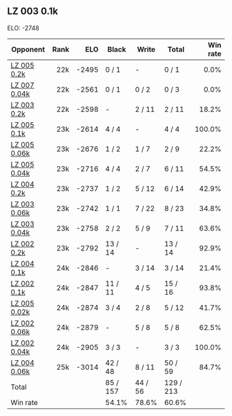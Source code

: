 ## LZ 003 0.1k ##

ELO: -2748

Opponent | Rank | ELO | Black | Write | Total | Win rate
---------|-----:|----:|-------|-------|-------|-------:
[LZ 005 0.2k](LZ%20005%200.2k.md) | 22k | -2495 | 0 / 1 | - | 0 / 1 | 0.0%
[LZ 007 0.04k](LZ%20007%200.04k.md) | 22k | -2561 | 0 / 1 | 0 / 2 | 0 / 3 | 0.0%
[LZ 003 0.2k](LZ%20003%200.2k.md) | 22k | -2598 | - | 2 / 11 | 2 / 11 | 18.2%
[LZ 005 0.1k](LZ%20005%200.1k.md) | 23k | -2614 | 4 / 4 | - | 4 / 4 | 100.0%
[LZ 005 0.06k](LZ%20005%200.06k.md) | 23k | -2676 | 1 / 2 | 1 / 7 | 2 / 9 | 22.2%
[LZ 005 0.04k](LZ%20005%200.04k.md) | 23k | -2716 | 4 / 4 | 2 / 7 | 6 / 11 | 54.5%
[LZ 004 0.2k](LZ%20004%200.2k.md) | 23k | -2737 | 1 / 2 | 5 / 12 | 6 / 14 | 42.9%
[LZ 003 0.06k](LZ%20003%200.06k.md) | 23k | -2742 | 1 / 1 | 7 / 22 | 8 / 23 | 34.8%
[LZ 003 0.04k](LZ%20003%200.04k.md) | 23k | -2758 | 2 / 2 | 5 / 9 | 7 / 11 | 63.6%
[LZ 002 0.2k](LZ%20002%200.2k.md) | 23k | -2792 | 13 / 14 | - | 13 / 14 | 92.9%
[LZ 004 0.1k](LZ%20004%200.1k.md) | 24k | -2846 | - | 3 / 14 | 3 / 14 | 21.4%
[LZ 002 0.1k](LZ%20002%200.1k.md) | 24k | -2847 | 11 / 11 | 4 / 5 | 15 / 16 | 93.8%
[LZ 005 0.02k](LZ%20005%200.02k.md) | 24k | -2874 | 3 / 4 | 2 / 8 | 5 / 12 | 41.7%
[LZ 002 0.06k](LZ%20002%200.06k.md) | 24k | -2879 | - | 5 / 8 | 5 / 8 | 62.5%
[LZ 002 0.04k](LZ%20002%200.04k.md) | 24k | -2905 | 3 / 3 | - | 3 / 3 | 100.0%
[LZ 004 0.06k](LZ%20004%200.06k.md) | 25k | -3014 | 42 / 48 | 8 / 11 | 50 / 59 | 84.7%
Total | | | 85 / 157 | 44 / 56 | 129 / 213 | 
Win rate| | | 54.1% | 78.6% | 60.6% | 
